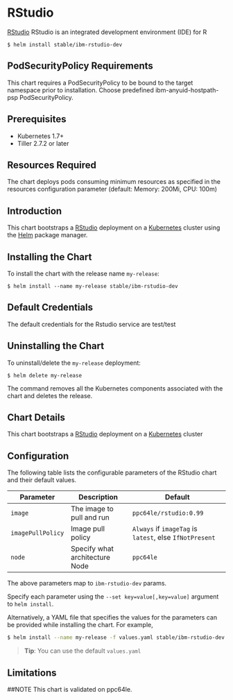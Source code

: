 # RStudio

[RStudio](https://www.rstudio.com/products/rstudio/) RStudio is an integrated development environment (IDE) for R

```console
$ helm install stable/ibm-rstudio-dev
```
## PodSecurityPolicy Requirements
This chart requires a PodSecurityPolicy to be bound to the target namespace prior to installation. Choose predefined ibm-anyuid-hostpath-psp PodSecurityPolicy.

## Prerequisites

- Kubernetes 1.7+ 
- Tiller 2.7.2 or later

## Resources Required
The chart deploys pods consuming minimum resources as specified in the resources configuration parameter (default: Memory: 200Mi, CPU: 100m)

## Introduction

This chart bootstraps a [RStudio](https://hub.docker.com/r/ppc64le/rstudio/) deployment on a [Kubernetes](http://kubernetes.io) cluster using the [Helm](https://helm.sh) package manager.


## Installing the Chart

To install the chart with the release name `my-release`:

```console
$ helm install --name my-release stable/ibm-rstudio-dev
```

## Default Credentials
The default credentials for the Rstudio service are test/test

## Uninstalling the Chart

To uninstall/delete the `my-release` deployment:

```console
$ helm delete my-release
```

The command removes all the Kubernetes components associated with the chart and deletes the release.

## Chart Details
This chart bootstraps a [RStudio](https://hub.docker.com/r/ppc64le/rstudio/) deployment on a [Kubernetes](http://kubernetes.io) cluster


## Configuration

The following table lists the configurable parameters of the RStudio chart and their default values.

|      Parameter            |          Description            |                         Default                         |
|---------------------------|---------------------------------|---------------------------------------------------------|
| `image`                   | The image to pull and run       | `ppc64le/rstudio:0.99`                                  |
| `imagePullPolicy`         | Image pull policy               | `Always` if `imageTag` is `latest`, else `IfNotPresent` |
| `node`                    | Specify what architecture Node  |  `ppc64le`                                              |


The above parameters map to `ibm-rstudio-dev` params.

Specify each parameter using the `--set key=value[,key=value]` argument to `helm install`. 

Alternatively, a YAML file that specifies the values for the parameters can be provided while installing the chart. For example,

```bash
$ helm install --name my-release -f values.yaml stable/ibm-rstudio-dev
```

> **Tip**: You can use the default `values.yaml`

## Limitations

##NOTE
This chart is validated on ppc64le.
